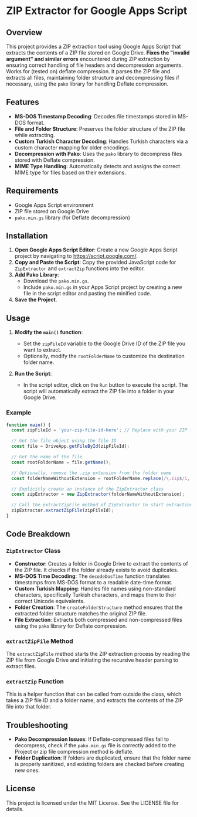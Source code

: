 
# ZIP Extractor for Google Apps Script

## Overview
This project provides a ZIP extraction tool using Google Apps Script that extracts the contents of a ZIP file stored on Google Drive. **Fixes the "invalid argument" and similar errors** encountered during ZIP extraction by ensuring correct handling of file headers and decompression arguments. Works for (tested on) deflate compression. It parses the ZIP file and extracts all files, maintaining folder structure and decompressing files if necessary, using the `pako` library for handling Deflate compression.

## Features
- **MS-DOS Timestamp Decoding**: Decodes file timestamps stored in MS-DOS format.
- **File and Folder Structure**: Preserves the folder structure of the ZIP file while extracting.
- **Custom Turkish Character Decoding**: Handles Turkish characters via a custom character mapping for older encodings.
- **Decompression with Pako**: Uses the `pako` library to decompress files stored with Deflate compression.
- **MIME Type Handling**: Automatically detects and assigns the correct MIME type for files based on their extensions.

## Requirements
- Google Apps Script environment
- ZIP file stored on Google Drive
- `pako.min.gs` library (for Deflate decompression)

## Installation
1. **Open Google Apps Script Editor**: Create a new Google Apps Script project by navigating to https://script.google.com/.
2. **Copy and Paste the Script**: Copy the provided JavaScript code for `ZipExtractor` and `extractZip` functions into the editor.
3. **Add Pako Library**:
    - Download the `pako.min.gs`.
    - Include `pako.min.gs` in your Apps Script project by creating a new file in the script editor and pasting the minified code.
4. **Save the Project**.

## Usage
1. **Modify the `main()` function**:
    - Set the `zipFileId` variable to the Google Drive ID of the ZIP file you want to extract.
    - Optionally, modify the `rootFolderName` to customize the destination folder name.

2. **Run the Script**:
    - In the script editor, click on the `Run` button to execute the script. The script will automatically extract the ZIP file into a folder in your Google Drive.

### Example

```javascript
function main() {
  const zipFileId = 'your-zip-file-id-here'; // Replace with your ZIP file ID

  // Get the file object using the file ID
  const file = DriveApp.getFileById(zipFileId);

  // Get the name of the file
  const rootFolderName = file.getName();

  // Optionally, remove the .zip extension from the folder name
  const folderNameWithoutExtension = rootFolderName.replace(/\.zip$/i, '');

  // Explicitly create an instance of the ZipExtractor class
  const zipExtractor = new ZipExtractor(folderNameWithoutExtension);

  // Call the extractZipFile method of ZipExtractor to start extraction
  zipExtractor.extractZipFile(zipFileId);
}
```

## Code Breakdown

### `ZipExtractor` Class
- **Constructor**: Creates a folder in Google Drive to extract the contents of the ZIP file. It checks if the folder already exists to avoid duplicates.
- **MS-DOS Time Decoding**: The `decodeDosTime` function translates timestamps from MS-DOS format to a readable date-time format.
- **Custom Turkish Mapping**: Handles file names using non-standard characters, specifically Turkish characters, and maps them to their correct Unicode equivalents.
- **Folder Creation**: The `createFolderStructure` method ensures that the extracted folder structure matches the original ZIP file.
- **File Extraction**: Extracts both compressed and non-compressed files using the `pako` library for Deflate compression.

### `extractZipFile` Method
The `extractZipFile` method starts the ZIP extraction process by reading the ZIP file from Google Drive and initiating the recursive header parsing to extract files.

### `extractZip` Function
This is a helper function that can be called from outside the class, which takes a ZIP file ID and a folder name, and extracts the contents of the ZIP file into that folder.

## Troubleshooting
- **Pako Decompression Issues**: If Deflate-compressed files fail to decompress, check if the `pako.min.gs` file is correctly added to the Project or zip file compression method is deflate.
- **Folder Duplication**: If folders are duplicated, ensure that the folder name is properly sanitized, and existing folders are checked before creating new ones.

## License
This project is licensed under the MIT License. See the LICENSE file for details.
